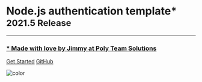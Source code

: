 # Node.js authentication template* <small>2021.5 Release</small>

---

### [* Made with love by Jimmy at Poly Team Solutions](https://github.com/poly-team)

[Get Started](README.md)
[GitHub](https://github.com/lanyanxiang/template-node-authentication)

<!-- background color -->

![color](#f0f0f0)